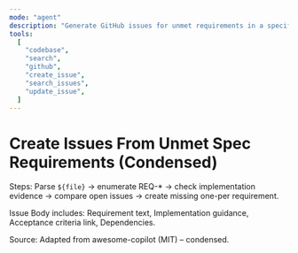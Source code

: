 ```yaml
---
mode: "agent"
description: "Generate GitHub issues for unmet requirements in a specification file."
tools:
  [
    "codebase",
    "search",
    "github",
    "create_issue",
    "search_issues",
    "update_issue",
  ]
---
```


# Create Issues From Unmet Spec Requirements (Condensed)

Steps: Parse `${file}` → enumerate REQ-\* → check implementation evidence → compare open issues → create missing one-per requirement.

Issue Body includes: Requirement text, Implementation guidance, Acceptance criteria link, Dependencies.

Source: Adapted from awesome-copilot (MIT) – condensed.
